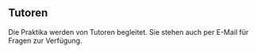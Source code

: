 ## Tutoren

Die Praktika werden von Tutoren begleitet.
Sie stehen auch per E-Mail für Fragen zur Verfügung.
